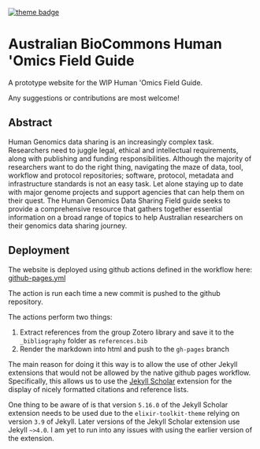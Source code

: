 [![theme badge](https://img.shields.io/badge/ELIXIR%20toolkit%20theme-jekyll-blue?color=0d6efd)](https://github.com/ELIXIR-Belgium/elixir-toolkit-theme)

# Australian BioCommons Human 'Omics Field Guide


A prototype website for the WIP Human 'Omics Field Guide.

Any suggestions or contributions are most welcome!

## Abstract

Human Genomics data sharing is an increasingly complex task. Researchers need to juggle legal, ethical and intellectual requirements, along with publishing and funding responsibilities. Although the majority of researchers want to do the right thing, navigating the maze of data, tool, workflow and protocol repositories; software, protocol, metadata and infrastructure standards is not an easy task. Let alone staying up to date with major genome projects and support agencies that can help them on their quest. The Human Genomics Data Sharing Field guide seeks to provide a comprehensive resource that gathers together essential information on a broad range of topics to help Australian researchers on their genomics data sharing journey. 

## Deployment

The website is deployed using github actions defined in the workflow here: [github-pages.yml](https://github.com/AustralianBioCommons/human-omics-data-sharing-field-guide/blob/main/.github/workflows/github-pages.yml)

The action is run each time a new commit is pushed to the github repository.

The actions perform two things:
1. Extract references from the group Zotero library and save it to the `_bibliography` folder as `references.bib`
2. Render the markdown into html and push to the `gh-pages` branch

The main reason for doing it this way is to allow the use of other Jekyll extensions that would not be allowed by the native github pages workflow. Specifically, this allows us to use the [Jekyll Scholar](https://github.com/inukshuk/jekyll-scholar) extension for the display of nicely formatted citations and reference lists. 

One thing to be aware of is that version `5.16.0` of the Jekyll Scholar extension needs to be used due to the `elixir-toolkit-theme` relying on version `3.9` of Jekyll. Later versions of the Jekyll Scholar extension use Jekyll `~>4.0`. I am yet to run into any issues with using the earlier version of the extension.
